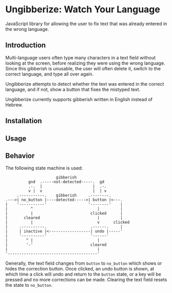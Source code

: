 # Ungibberize: Watch Your Language

JavaScript library for allowing the user to fix text that was already entered in the wrong language.

## Introduction

Multi-language users often type many characters in a text field without looking at the screen, before realizing they were using the wrong language. Since this gibberish is unusable, the user will often delete it, switch to the correct language, and type all over again.

Ungibberize attempts to detect whether the text was entered in the correct language, and if not, show a button that fixes the mistyped text.

Ungibberize currently supports gibberish written in English instead of Hebrew.

## Installation

## Usage

## Behavior

The following state machine is used:


                          gibberish
              gnd  .-----not-detected-----.  gd
              .-.  |                      |  .-.
              v |  v                      |  | v
         .-----------.    gibberish     .--------.
    .--->| no_button |----detected----->| button |<---.
    |    '-----------'                  '--------'    |
    |          ^                            |         |
    |          |                         clicked      |
    |       cleared                         |         |
    |          |                            v      clicked
    |     .----------.                   .------.     |
    |     | inactive |<------------------| undo |-----'
    |     '----------'                   '------'
    |        ^ |                            |
    |        '-'                         cleared
    |                                       |
    '---------------------------------------'

Generally, the text field changes from `button` to `no_button` which shows or hides the correction button. Once clicked, an undo button is shown, at which time a click will undo and return to the `button` state, or a key will be pressed and no more corrections can be made. Clearing the text field resets the state to `no_button`.